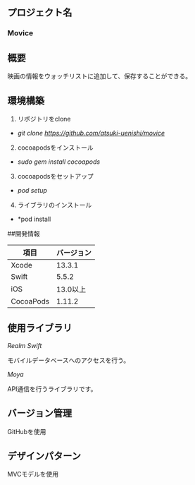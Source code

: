 ## プロジェクト名
### Movice

## 概要
映画の情報をウォッチリストに追加して、保存することができる。

## 環境構築
1. リポジトリをclone 

- *git clone https://github.com/atsuki-uenishi/movice*

2. cocoapodsをインストール 

- *sudo gem install cocoapods*

3. cocoapodsをセットアップ

- *pod setup*

4. ライブラリのインストール

- *pod install

##開発情報

| 項目 | バージョン |
| ---- | ---- |
| Xcode | 13.3.1 |
| Swift | 5.5.2 |
| iOS | 13.0以上 |
| CocoaPods | 1.11.2 |

## 使用ライブラリ
*Realm Swift*

モバイルデータベースへのアクセスを行う。

*Moya*

API通信を行うライブラリです。
## バージョン管理
GitHubを使用

## デザインパターン
MVCモデルを使用
